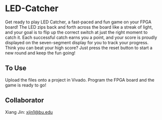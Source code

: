 # LED-Catcher
Get ready to play LED Catcher, a fast-paced and fun game on your FPGA board! The LED zips back and forth across the board like a streak of light, and your goal is to flip up the correct switch at just the right moment to catch it. Each successful catch earns you a point, and your score is proudly displayed on the seven-segment display for you to track your progress. Think you can beat your high score? Just press the reset button to start a new round and keep the fun going!

## To Use
Upload the files onto a project in Vivado. Program the FPGA board and the game is ready to go!

## Collaborator
Xiang Jin: xjin1@bu.edu 
